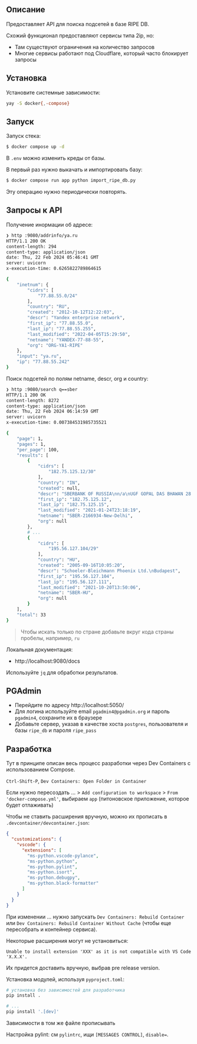 ## Описание

Предоставляет API для поиска подсетей в базе RIPE DB.

Схожий функционал предоставляют сервисы типа 2ip, но:

* Там существуют ограничения на количество запросов
* Многие сервисы работают под Cloudflare, который часто блокирует запросы

## Установка

Установите системные зависимости:

```bash
yay -S docker{,-compose}
```

## Запуск

Запуск стека:

```bash
$ docker compose up -d
```

В `.env` можно изменить креды от базы.


В первый раз нужно выкачать и импортировать базу:

```bash
$ docker compose run app python import_ripe_db.py
```

Эту операцию нужно периодически повторять.

## Запросы к API

Получение инормации об адресе:

```bash
❯ http :9080/addrinfo/ya.ru
HTTP/1.1 200 OK
content-length: 294
content-type: application/json
date: Thu, 22 Feb 2024 05:46:41 GMT
server: uvicorn
x-execution-time: 0.6265822789864615

{
    "inetnum": {
        "cidrs": [
            "77.88.55.0/24"
        ],
        "country": "RU",
        "created": "2012-10-12T12:22:03",
        "descr": "Yandex enterprise network",
        "first_ip": "77.88.55.0",
        "last_ip": "77.88.55.255",
        "last_modified": "2022-04-05T15:29:50",
        "netname": "YANDEX-77-88-55",
        "org": "ORG-YA1-RIPE"
    },
    "input": "ya.ru",
    "ip": "77.88.55.242"
}
```

Поиск подсетей по полям netname, descr, org и country:

```bash
❯ http :9080/search q==sber
HTTP/1.1 200 OK
content-length: 8272
content-type: application/json
date: Thu, 22 Feb 2024 06:14:59 GMT
server: uvicorn
x-execution-time: 0.007384531985735521

{
    "page": 1,
    "pages": 1,
    "per_page": 100,
    "results": [
        {
            "cidrs": [
                "182.75.125.12/30"
            ],
            "country": "IN",
            "created": null,
            "descr": "SBERBANK OF RUSSIA\nn/a\nUGF GOPAL DAS BHAWAN 28 BARAKHAMBA\nROAD New-Delhi-110001 DelhiINdia\nNew-Delhi\nDELHI\nIndia\nContact Person: SANJAY CHAMOLA\n********\nPhone: 1140048887",
            "first_ip": "182.75.125.12",
            "last_ip": "182.75.125.15",
            "last_modified": "2021-01-24T23:18:19",
            "netname": "SBER-2166934-New-Delhi",
            "org": null
        },
        # ...
        {
            "cidrs": [
                "195.56.127.104/29"
            ],
            "country": "HU",
            "created": "2005-09-16T10:05:20",
            "descr": "Schoeler-Bleichmann Phoenix Ltd.\nBudapest",
            "first_ip": "195.56.127.104",
            "last_ip": "195.56.127.111",
            "last_modified": "2021-10-20T13:50:06",
            "netname": "SBER-HU",
            "org": null
        }
    ],
    "total": 33
}
```

> Чтобы искать только по стране добавьте вкруг кода страны пробелы, например, ` ru `

Локальная документация:

* http://localhost:9080/docs

Используйте `jq` для обработки результатов.

## PGAdmin

* Перейдите по адресу http://localhost:5050/
* Для логина используйте email `pgadmin4@pgadmin.org` и пароль `pgadmin4`, сохраните их в браузере
* Добавьте сервер, указав в качестве хоста `postgres`, пользователя и базы `ripe_db` и пароля `ripe_pass`

## Разработка

Тут в принципе описан весь процесс разработки через Dev Containers с использованием Compose.

`Ctrl-Shift-P`, `Dev Containers: Open Folder in Container`

Если нужно пересоздать ... > `Add configuration to workspace` > `From 'docker-compose.yml'`, выбираем `app` (питоновское приложение, которое будет отлаживать)

Чтобы не ставить расширения вручную, можно их прописать в `.devcontainer/devcontainer.json`:
```json
{
  "customizations": {
    "vscode": {
      "extensions": [
        "ms-python.vscode-pylance",
        "ms-python.python",
        "ms-python.pylint",
        "ms-python.isort",
        "ms-python.debugpy",
        "ms-python.black-formatter"
      ]
    }
  }
}
```

При изменении ... нужно запускать `Dev Containers: Rebuild Container` или `Dev Containers: Rebuild Container Without Cache` (чтобы еще пересобрать и контейнер сервиса).

Некоторые расширения могут не установиться:

```
Unable to install extension 'XXX' as it is not compatible with VS Code 'X.X.X'.
```

Их придется доставить вручную, выбрав pre release version.

Установка модулей, используя `pyproject.toml`:

```bash
# установка без зависимостей для разработчика
pip install .

# ...
pip install '.[dev]'
```

Зависимости в том же файле прописывать

Настройка pylint: см `pylintrc`, ищи `[MESSAGES CONTROL]`, `disable=`.
